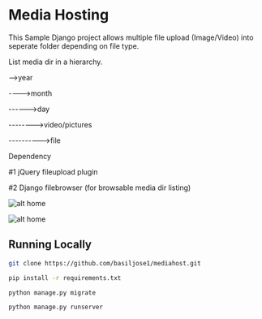 # Media Hosting

This Sample Django project allows multiple file upload (Image/Video) into seperate folder depending on file type.

List media dir in a hierarchy.

-->year

---->month

------>day

-------->video/pictures

---------->file

Dependency

#1 jQuery fileupload plugin

#2 Django filebrowser (for browsable media dir listing)


![alt home](https://preview.ibb.co/gFosfd/home.png)

![alt home](https://preview.ibb.co/hAauty/folder.png)


## Running Locally

```bash
git clone https://github.com/basiljose1/mediahost.git
```

```bash
pip install -r requirements.txt
```

```bash
python manage.py migrate
```

```bash
python manage.py runserver
```
